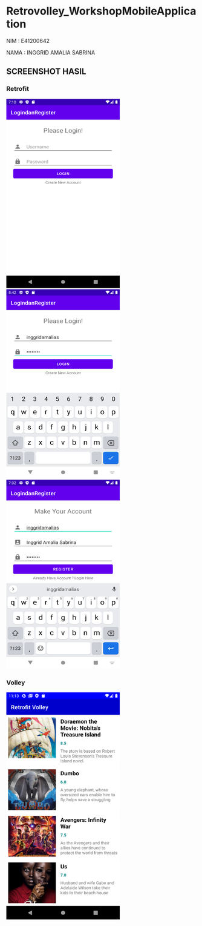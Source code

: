 # Retrovolley_WorkshopMobileApplication

NIM   : E41200642

NAMA  : INGGRID AMALIA SABRINA

<h2>SCREENSHOT HASIL</h2>
<h3>Retrofit</h3>

<img src="Screenshot/Screenshot_1637583027.png" width="300" height="500"> <img src="Screenshot/Screenshot_1637588560.png" width="300" height="500"> <img src="Screenshot/Screenshot_1637584355.png" width="300" height="500">

<h3>Volley</h3>

<img src="Screenshot/Screenshot_1637554426.png" width="300" height="600"> 
